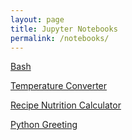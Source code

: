 ```yaml
---
layout: page
title: Jupyter Notebooks
permalink: /notebooks/
---
```


[Bash](https://tangalice.github.io/alicetang/2022/08/29/Bash.html)

[Temperature Converter](https://tangalice.github.io/alicetang/java/jupyter/2022/08/28/TemperatureConverter.html)

[Recipe Nutrition Calculator](https://tangalice.github.io/alicetang/java/jupyter/2022/08/26/Nutrition.html)

[Python Greeting](https://tangalice.github.io/alicetang/python/jupyter/2022/08/21/PythonJupyterNotebook.html)
